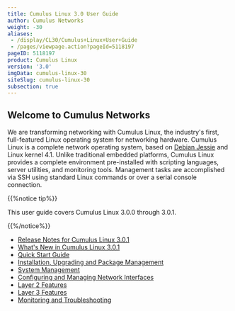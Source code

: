 ```yaml
---
title: Cumulus Linux 3.0 User Guide
author: Cumulus Networks
weight: -30
aliases:
 - /display/CL30/Cumulus+Linux+User+Guide
 - /pages/viewpage.action?pageId=5118197
pageID: 5118197
product: Cumulus Linux
version: '3.0'
imgData: cumulus-linux-30
siteSlug: cumulus-linux-30
subsection: true
---
```

## Welcome to Cumulus Networks</span>

We are transforming networking with Cumulus Linux, the industry's first,
full-featured Linux operating system for networking hardware. Cumulus
Linux is a complete network operating system, based on [Debian
Jessie](https://www.debian.org/releases/jessie/) and Linux kernel 4.1.
Unlike traditional embedded platforms, Cumulus Linux provides a complete
environment pre-installed with scripting languages, server utilities,
and monitoring tools. Management tasks are accomplished via SSH using
standard Linux commands or over a serial console connection.

{{%notice tip%}}

This user guide covers Cumulus Linux 3.0.0 through 3.0.1.

{{%/notice%}}

  - [Release Notes for Cumulus Linux 3.0.1](https://support.cumulusnetworks.com/hc/en-us/articles/222822047)
  - [What's New in Cumulus Linux 3.0.1](Whats-New-in-Cumulus-Linux-3.0.1/)
  - [Quick Start Guide](Quick-Start-Guide/)
  - [Installation, Upgrading and Package Management](Installation-Upgrading-and-Package-Management/)
  - [System Management](System-Management/)
  - [Configuring and Managing Network Interfaces](Configuring-and-Managing-Network-Interfaces/)
  - [Layer 2 Features](Layer-1-and-Layer-2-Features/)
  - [Layer 3 Features](Layer-3-Features/)
  - [Monitoring and Troubleshooting](Monitoring-and-Troubleshooting/)

